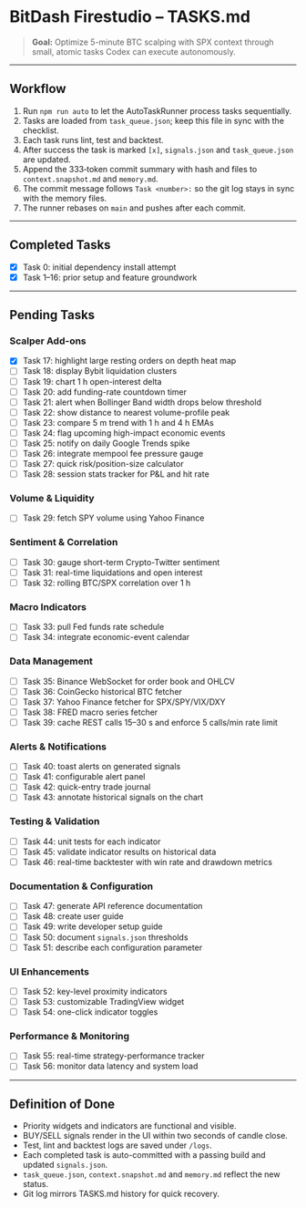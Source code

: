 # BitDash Firestudio – TASKS.md

> **Goal:** Optimize 5-minute BTC scalping with SPX context through small, atomic tasks Codex can execute autonomously.

---

## Workflow
1. Run `npm run auto` to let the AutoTaskRunner process tasks sequentially.
2. Tasks are loaded from `task_queue.json`; keep this file in sync with the checklist.
3. Each task runs lint, test and backtest.
4. After success the task is marked `[x]`, `signals.json` and `task_queue.json` are updated.
5. Append the 333‑token commit summary with hash and files to `context.snapshot.md` and `memory.md`.
6. The commit message follows `Task <number>:` so the git log stays in sync with the memory files.
7. The runner rebases on `main` and pushes after each commit.

---

## Completed Tasks
- [x] Task 0: initial dependency install attempt
- [x] Task 1–16: prior setup and feature groundwork

---

## Pending Tasks

### Scalper Add-ons
- [x] Task 17: highlight large resting orders on depth heat map
- [ ] Task 18: display Bybit liquidation clusters
- [ ] Task 19: chart 1 h open-interest delta
- [ ] Task 20: add funding-rate countdown timer
- [ ] Task 21: alert when Bollinger Band width drops below threshold
- [ ] Task 22: show distance to nearest volume-profile peak
- [ ] Task 23: compare 5 m trend with 1 h and 4 h EMAs
- [ ] Task 24: flag upcoming high-impact economic events
- [ ] Task 25: notify on daily Google Trends spike
- [ ] Task 26: integrate mempool fee pressure gauge
- [ ] Task 27: quick risk/position-size calculator
- [ ] Task 28: session stats tracker for P&L and hit rate

### Volume & Liquidity
- [ ] Task 29: fetch SPY volume using Yahoo Finance

### Sentiment & Correlation
- [ ] Task 30: gauge short-term Crypto-Twitter sentiment
- [ ] Task 31: real-time liquidations and open interest
- [ ] Task 32: rolling BTC/SPX correlation over 1 h

### Macro Indicators
- [ ] Task 33: pull Fed funds rate schedule
- [ ] Task 34: integrate economic-event calendar

### Data Management
- [ ] Task 35: Binance WebSocket for order book and OHLCV
- [ ] Task 36: CoinGecko historical BTC fetcher
- [ ] Task 37: Yahoo Finance fetcher for SPX/SPY/VIX/DXY
- [ ] Task 38: FRED macro series fetcher
- [ ] Task 39: cache REST calls 15–30 s and enforce 5 calls/min rate limit

### Alerts & Notifications
- [ ] Task 40: toast alerts on generated signals
- [ ] Task 41: configurable alert panel
- [ ] Task 42: quick-entry trade journal
- [ ] Task 43: annotate historical signals on the chart

### Testing & Validation
- [ ] Task 44: unit tests for each indicator
- [ ] Task 45: validate indicator results on historical data
- [ ] Task 46: real-time backtester with win rate and drawdown metrics

### Documentation & Configuration
- [ ] Task 47: generate API reference documentation
- [ ] Task 48: create user guide
- [ ] Task 49: write developer setup guide
- [ ] Task 50: document `signals.json` thresholds
- [ ] Task 51: describe each configuration parameter

### UI Enhancements
- [ ] Task 52: key-level proximity indicators
- [ ] Task 53: customizable TradingView widget
- [ ] Task 54: one-click indicator toggles

### Performance & Monitoring
- [ ] Task 55: real-time strategy-performance tracker
- [ ] Task 56: monitor data latency and system load

---

## Definition of Done
- Priority widgets and indicators are functional and visible.
- BUY/SELL signals render in the UI within two seconds of candle close.
- Test, lint and backtest logs are saved under `/logs`.
- Each completed task is auto-committed with a passing build and updated `signals.json`.
- `task_queue.json`, `context.snapshot.md` and `memory.md` reflect the new status.
- Git log mirrors TASKS.md history for quick recovery.
